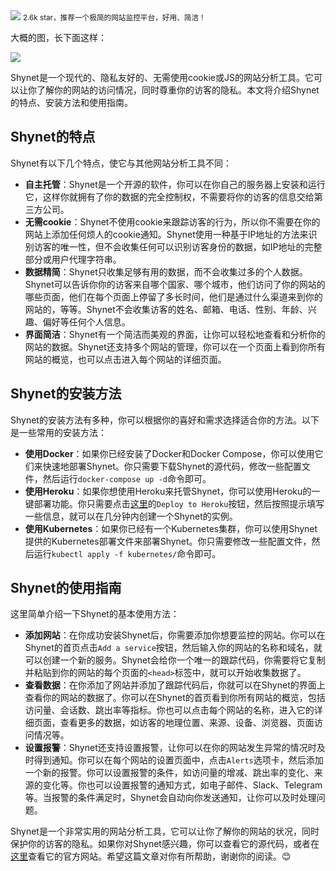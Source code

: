 <img src="/assets/image/240114-网站监控-1.png" style="max-width: 70%; height: auto;">
<small>2.6k star，推荐一个极简的网站监控平台，好用、简洁！</small>


大概的图，长下面这样：

![](/assets/image/240114-网站监控-1.png)

Shynet是一个现代的、隐私友好的、无需使用cookie或JS的网站分析工具。它可以让你了解你的网站的访问情况，同时尊重你的访客的隐私。本文将介绍Shynet的特点、安装方法和使用指南。

## Shynet的特点
Shynet有以下几个特点，使它与其他网站分析工具不同：
- **自主托管**：Shynet是一个开源的软件，你可以在你自己的服务器上安装和运行它，这样你就拥有了你的数据的完全控制权，不需要将你的访客的信息交给第三方公司。
- **无需cookie**：Shynet不使用cookie来跟踪访客的行为，所以你不需要在你的网站上添加任何烦人的cookie通知。Shynet使用一种基于IP地址的方法来识别访客的唯一性，但不会收集任何可以识别访客身份的数据，如IP地址的完整部分或用户代理字符串。
- **数据精简**：Shynet只收集足够有用的数据，而不会收集过多的个人数据。Shynet可以告诉你你的访客来自哪个国家、哪个城市，他们访问了你的网站的哪些页面，他们在每个页面上停留了多长时间，他们是通过什么渠道来到你的网站的，等等。Shynet不会收集访客的姓名、邮箱、电话、性别、年龄、兴趣、偏好等任何个人信息。
- **界面简洁**：Shynet有一个简洁而美观的界面，让你可以轻松地查看和分析你的网站的数据。Shynet还支持多个网站的管理，你可以在一个页面上看到你所有网站的概览，也可以点击进入每个网站的详细页面。

## Shynet的安装方法
Shynet的安装方法有多种，你可以根据你的喜好和需求选择适合你的方法。以下是一些常用的安装方法：
- **使用Docker**：如果你已经安装了Docker和Docker Compose，你可以使用它们来快速地部署Shynet。你只需要下载Shynet的源代码，修改一些配置文件，然后运行`docker-compose up -d`命令即可。
- **使用Heroku**：如果你想使用Heroku来托管Shynet，你可以使用Heroku的一键部署功能。你只需要点击[这里](^2^)的`Deploy to Heroku`按钮，然后按照提示填写一些信息，就可以在几分钟内创建一个Shynet的实例。
- **使用Kubernetes**：如果你已经有一个Kubernetes集群，你可以使用Shynet提供的Kubernetes部署文件来部署Shynet。你只需要修改一些配置文件，然后运行`kubectl apply -f kubernetes/`命令即可。

## Shynet的使用指南
这里简单介绍一下Shynet的基本使用方法：
- **添加网站**：在你成功安装Shynet后，你需要添加你想要监控的网站。你可以在Shynet的首页点击`Add a service`按钮，然后输入你的网站的名称和域名，就可以创建一个新的服务。Shynet会给你一个唯一的跟踪代码，你需要将它复制并粘贴到你的网站的每个页面的`<head>`标签中，就可以开始收集数据了。
- **查看数据**：在你添加了网站并添加了跟踪代码后，你就可以在Shynet的界面上查看你的网站的数据了。你可以在Shynet的首页看到你所有网站的概览，包括访问量、会话数、跳出率等指标。你也可以点击每个网站的名称，进入它的详细页面，查看更多的数据，如访客的地理位置、来源、设备、浏览器、页面访问情况等。
- **设置报警**：Shynet还支持设置报警，让你可以在你的网站发生异常的情况时及时得到通知。你可以在每个网站的设置页面中，点击`Alerts`选项卡，然后添加一个新的报警。你可以设置报警的条件，如访问量的增减、跳出率的变化、来源的变化等。你也可以设置报警的通知方式，如电子邮件、Slack、Telegram等。当报警的条件满足时，Shynet会自动向你发送通知，让你可以及时处理问题。

Shynet是一个非常实用的网站分析工具，它可以让你了解你的网站的状况，同时保护你的访客的隐私。如果你对Shynet感兴趣，你可以查看它的源代码，或者在[这里](^1^)查看它的官方网站。希望这篇文章对你有所帮助，谢谢你的阅读。😊


